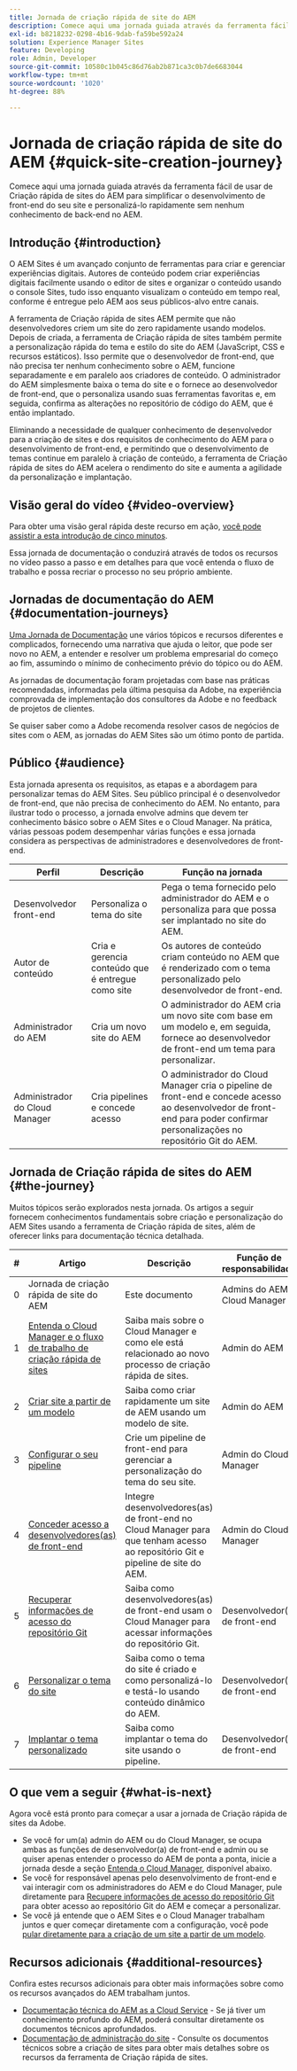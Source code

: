 ```yaml
---
title: Jornada de criação rápida de site do AEM
description: Comece aqui uma jornada guiada através da ferramenta fácil de usar de Criação rápida de sites do AEM para simplificar o desenvolvimento de front-end do seu site e personalizá-lo rapidamente sem nenhum conhecimento de back-end no AEM.
exl-id: b8218232-0298-4b16-9dab-fa59be592a24
solution: Experience Manager Sites
feature: Developing
role: Admin, Developer
source-git-commit: 10580c1b045c86d76ab2b871ca3c0b7de6683044
workflow-type: tm+mt
source-wordcount: '1020'
ht-degree: 88%

---
```


# Jornada de criação rápida de site do AEM {#quick-site-creation-journey}

Comece aqui uma jornada guiada através da ferramenta fácil de usar de Criação rápida de sites do AEM para simplificar o desenvolvimento de front-end do seu site e personalizá-lo rapidamente sem nenhum conhecimento de back-end no AEM.

## Introdução {#introduction}

O AEM Sites é um avançado conjunto de ferramentas para criar e gerenciar experiências digitais. Autores de conteúdo podem criar experiências digitais facilmente usando o editor de sites e organizar o conteúdo usando o console Sites, tudo isso enquanto visualizam o conteúdo em tempo real, conforme é entregue pelo AEM aos seus públicos-alvo entre canais.

A ferramenta de Criação rápida de sites AEM permite que não desenvolvedores criem um site do zero rapidamente usando modelos. Depois de criada, a ferramenta de Criação rápida de sites também permite a personalização rápida do tema e estilo do site do AEM (JavaScript, CSS e recursos estáticos). Isso permite que o desenvolvedor de front-end, que não precisa ter nenhum conhecimento sobre o AEM, funcione separadamente e em paralelo aos criadores de conteúdo. O administrador do AEM simplesmente baixa o tema do site e o fornece ao desenvolvedor de front-end, que o personaliza usando suas ferramentas favoritas e, em seguida, confirma as alterações no repositório de código do AEM, que é então implantado.

Eliminando a necessidade de qualquer conhecimento de desenvolvedor para a criação de sites e dos requisitos de conhecimento do AEM para o desenvolvimento de front-end, e permitindo que o desenvolvimento de temas continue em paralelo à criação de conteúdo, a ferramenta de Criação rápida de sites do AEM acelera o rendimento do site e aumenta a agilidade da personalização e implantação.

## Visão geral do vídeo {#video-overview}

Para obter uma visão geral rápida deste recurso em ação, [você pode assistir a esta introdução de cinco minutos](https://www.youtube.com/watch?v=NQeQ1jZ7ZBw).

Essa jornada de documentação o conduzirá através de todos os recursos no vídeo passo a passo e em detalhes para que você entenda o fluxo de trabalho e possa recriar o processo no seu próprio ambiente.

## Jornadas de documentação do AEM {#documentation-journeys}

[Uma Jornada de Documentação](/help/journey-documentation/documentation-journeys.md) une vários tópicos e recursos diferentes e complicados, fornecendo uma narrativa que ajuda o leitor, que pode ser novo no AEM, a entender e resolver um problema empresarial do começo ao fim, assumindo o mínimo de conhecimento prévio do tópico ou do AEM.

As jornadas de documentação foram projetadas com base nas práticas recomendadas, informadas pela última pesquisa da Adobe, na experiência comprovada de implementação dos consultores da Adobe e no feedback de projetos de clientes.

Se quiser saber como a Adobe recomenda resolver casos de negócios de sites com o AEM, as jornadas do AEM Sites são um ótimo ponto de partida.

## Público {#audience}

Esta jornada apresenta os requisitos, as etapas e a abordagem para personalizar temas do AEM Sites. Seu público principal é o desenvolvedor de front-end, que não precisa de conhecimento do AEM. No entanto, para ilustrar todo o processo, a jornada envolve admins que devem ter conhecimento básico sobre o AEM Sites e o Cloud Manager. Na prática, várias pessoas podem desempenhar várias funções e essa jornada considera as perspectivas de administradores e desenvolvedores de front-end.

| Perfil | Descrição | Função na jornada |
|---|---|---|
| Desenvolvedor front-end | Personaliza o tema do site | Pega o tema fornecido pelo administrador do AEM e o personaliza para que possa ser implantado no site do AEM. |
| Autor de conteúdo | Cria e gerencia conteúdo que é entregue como site | Os autores de conteúdo criam conteúdo no AEM que é renderizado com o tema personalizado pelo desenvolvedor de front-end. |
| Administrador do AEM | Cria um novo site do AEM | O administrador do AEM cria um novo site com base em um modelo e, em seguida, fornece ao desenvolvedor de front-end um tema para personalizar. |
| Administrador do Cloud Manager | Cria pipelines e concede acesso | O administrador do Cloud Manager cria o pipeline de front-end e concede acesso ao desenvolvedor de front-end para poder confirmar personalizações no repositório Git do AEM. |

## Jornada de Criação rápida de sites do AEM {#the-journey}

Muitos tópicos serão explorados nesta jornada. Os artigos a seguir fornecem conhecimentos fundamentais sobre criação e personalização do AEM Sites usando a ferramenta de Criação rápida de sites, além de oferecer links para documentação técnica detalhada.

| # | Artigo | Descrição | Função de responsabilidade |
|---|---|---|--|
| 0 | Jornada de criação rápida de site do AEM | Este documento | Admins do AEM e Cloud Manager |
| 1 | [Entenda o Cloud Manager e o fluxo de trabalho de criação rápida de sites](cloud-manager.md) | Saiba mais sobre o Cloud Manager e como ele está relacionado ao novo processo de criação rápida de sites. | Admin do AEM |
| 2 | [Criar site a partir de um modelo](create-site.md) | Saiba como criar rapidamente um site de AEM usando um modelo de site. | Admin do AEM |
| 3 | [Configurar o seu pipeline](pipeline-setup.md) | Crie um pipeline de front-end para gerenciar a personalização do tema do seu site. | Admin do Cloud Manager |
| 4 | [Conceder acesso a desenvolvedores(as) de front-end](grant-access.md) | Integre desenvolvedores(as) de front-end no Cloud Manager para que tenham acesso ao repositório Git e pipeline de site do AEM. | Admin do Cloud Manager |
| 5 | [Recuperar informações de acesso do repositório Git](retrieve-access.md) | Saiba como desenvolvedores(as) de front-end usam o Cloud Manager para acessar informações do repositório Git. | Desenvolvedor(a) de front-end |
| 6 | [Personalizar o tema do site](customize-theme.md) | Saiba como o tema do site é criado e como personalizá-lo e testá-lo usando conteúdo dinâmico do AEM. | Desenvolvedor(a) de front-end |
| 7 | [Implantar o tema personalizado](deploy-theme.md) | Saiba como implantar o tema do site usando o pipeline. | Desenvolvedor(a) de front-end |

## O que vem a seguir {#what-is-next}

Agora você está pronto para começar a usar a jornada de Criação rápida de sites da Adobe.

* Se você for um(a) admin do AEM ou do Cloud Manager, se ocupa ambas as funções de desenvolvedor(a) de front-end e admin ou se quiser apenas entender o processo do AEM de ponta a ponta, inicie a jornada desde a seção [Entenda o Cloud Manager](cloud-manager.md), disponível abaixo.
* Se você for responsável apenas pelo desenvolvimento de front-end e vai interagir com os administradores do AEM e do Cloud Manager, pule diretamente para [Recupere informações de acesso do repositório Git](retrieve-access.md) para obter acesso ao repositório Git do AEM e começar a personalizar.
* Se você já entende que o AEM Sites e o Cloud Manager trabalham juntos e quer começar diretamente com a configuração, você pode [pular diretamente para a criação de um site a partir de um modelo](create-site.md).

## Recursos adicionais {#additional-resources}

Confira estes recursos adicionais para obter mais informações sobre como os recursos avançados do AEM trabalham juntos.

* [Documentação técnica do AEM as a Cloud Service](https://experienceleague.adobe.com/docs/experience-manager-cloud-service.html?lang=pt-BR) - Se já tiver um conhecimento profundo do AEM, poderá consultar diretamente os documentos técnicos aprofundados.
* [Documentação de administração do site](/help/sites-cloud/administering/site-creation/create-site.md) - Consulte os documentos técnicos sobre a criação de sites para obter mais detalhes sobre os recursos da ferramenta de Criação rápida de sites.
